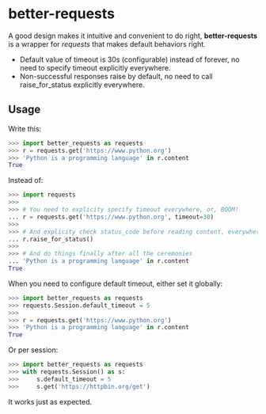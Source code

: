 # better-requests

A good design makes it intuitive and convenient to do right, 
**better-requests** is a wrapper for *requests* that makes default behaviors right. 

* Default value of timeout is 30s (configurable) instead of forever, no need to specify timeout explicitly everywhere. 
* Non-successful responses raise by default, no need to call raise_for_status explicitly everywhere. 

## Usage

Write this:

``` python
>>> import better_requests as requests
>>> r = requests.get('https://www.python.org')
>>> 'Python is a programming language' in r.content
True
```

Instead of: 

``` python
>>> import requests
>>> 
>>> # You need to explicity specify timeout everywhere, or, BOOM!
... r = requests.get('https://www.python.org', timeout=30)
>>>
>>> # And explicity check status_code before reading content, everywhere, or, BOOM!
... r.raise_for_status()
>>>
>>> # And do things finally after all the ceremonies
... 'Python is a programming language' in r.content
True
```

When you need to configure default timeout, either set it globally: 

``` python
>>> import better_requests as requests
>>> requests.Session.default_timeout = 5
>>>
>>> r = requests.get('https://www.python.org')
>>> 'Python is a programming language' in r.content
True
```

Or per session:

``` python
>>> import better_requests as requests
>>> with requests.Session() as s:
>>>     s.default_timeout = 5
>>>     s.get('https://httpbin.org/get')
```

It works just as expected. 

